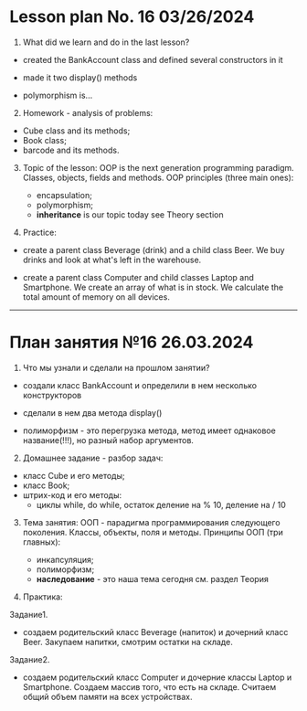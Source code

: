# Lesson plan No. 16 03/26/2024

1. What did we learn and do in the last lesson?
- created the BankAccount class and defined several constructors in it
- made it two display() methods

- polymorphism is...

2. Homework - analysis of problems:
- Cube class and its methods;
- Book class;
- barcode and its methods.

3. Topic of the lesson:
   OOP is the next generation programming paradigm.
   Classes, objects, fields and methods.
   OOP principles (three main ones):
    - encapsulation;
    - polymorphism;
    - **inheritance** is our topic today
      see Theory section

4. Practice:
- create a parent class Beverage (drink) and a child class Beer.
  We buy drinks and look at what's left in the warehouse.

- create a parent class Computer and child classes Laptop and Smartphone.
  We create an array of what is in stock. We calculate the total amount of memory on all devices.


---------------------------------

# План занятия №16 26.03.2024

1. Что мы узнали и сделали на прошлом занятии?
- создали класс BankAccount и определили в нем несколько конструкторов

- сделали в нем два метода display()

- полиморфизм - это перегрузка метода, метод имеет однаковое название(!!!), но разный набор аргументов.

2. Домашнее задание - разбор задач:
- класс Cube и его методы;
- класс Book;
- штрих-код и его методы:
  - циклы while, do while, остаток деление на % 10, деление на / 10  

3. Тема занятия:
   ООП - парадигма программирования следующего поколения.
   Классы, объекты, поля и методы.
   Принципы ООП (три главных):
    - инкапсуляция;
    - полиморфизм;
    - **наследование** - это наша тема сегодня
      см. раздел Теория

4. Практика:

Задание1.
- создаем родительский класс Beverage (напиток) и дочерний класс Beer.
  Закупаем напитки, смотрим остатки на складе.

Задание2.
- создаем родительский класс Computer и дочерние классы Laptop и Smartphone.
  Создаем массив того, что есть на складе. Считаем общий объем памяти на всех устройствах.
